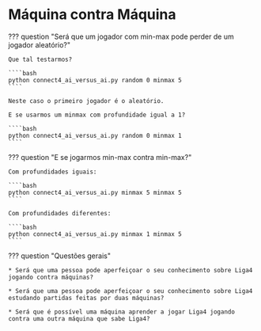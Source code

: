 # Máquina contra Máquina

??? question "Será que um jogador com min-max pode perder de um jogador aleatório?"

    Que tal testarmos?

    ````bash
    python connect4_ai_versus_ai.py random 0 minmax 5
    ````

    Neste caso o primeiro jogador é o aleatório. 

    E se usarmos um minmax com profundidade igual a 1?

    ````bash
    python connect4_ai_versus_ai.py random 0 minmax 1
    ````


??? question "E se jogarmos min-max contra min-max?"

    Com profundidades iguais:

    ````bash
    python connect4_ai_versus_ai.py minmax 5 minmax 5
    ````

    Com profundidades diferentes:

    ````bash
    python connect4_ai_versus_ai.py minmax 1 minmax 5
    ````

??? question "Questões gerais"

    * Será que uma pessoa pode aperfeiçoar o seu conhecimento sobre Liga4 jogando contra máquinas?

    * Será que uma pessoa pode aperfeiçoar o seu conhecimento sobre Liga4 estudando partidas feitas por duas máquinas?

    * Será que é possível uma máquina aprender a jogar Liga4 jogando contra uma outra máquina que sabe Liga4?
